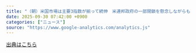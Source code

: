 ```yaml
---
title: "（朝）米国市場は主要3指数が揃って続伸　米連邦政府の一部閉鎖を懸念しながらも底堅い推移で小幅高 - マネクリ"
date: 2025-09-30 07:42:00 +0900
categories: ["ニュース"]
source: "https://www.google-analytics.com/analytics.js"
---
```


[出典はこちら](https://www.google-analytics.com/analytics.js)
